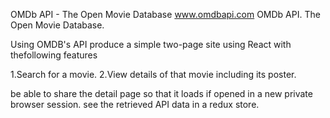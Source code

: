  OMDb API - The Open Movie Database www.omdbapi.com OMDb API. The Open Movie Database.

Using OMDB's API produce a simple two-page site using React with thefollowing features

1.Search for a movie.
2.View details of that movie including its poster.

be able to share the detail page so that it loads if opened in a new private browser session.
see the retrieved API data in a redux store.
